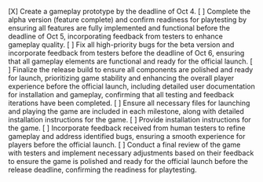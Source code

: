 [X] Create a gameplay prototype by the deadline of Oct 4.
[ ] Complete the alpha version (feature complete) and confirm readiness for playtesting by ensuring all features are fully implemented and functional before the deadline of Oct 5, incorporating feedback from testers to enhance gameplay quality.
[ ] Fix all high-priority bugs for the beta version and incorporate feedback from testers before the deadline of Oct 6, ensuring that all gameplay elements are functional and ready for the official launch.
[ ] Finalize the release build to ensure all components are polished and ready for launch, prioritizing game stability and enhancing the overall player experience before the official launch, including detailed user documentation for installation and gameplay, confirming that all testing and feedback iterations have been completed.
[ ] Ensure all necessary files for launching and playing the game are included in each milestone, along with detailed installation instructions for the game.
[ ] Provide installation instructions for the game.
[ ] Incorporate feedback received from human testers to refine gameplay and address identified bugs, ensuring a smooth experience for players before the official launch.
[ ] Conduct a final review of the game with testers and implement necessary adjustments based on their feedback to ensure the game is polished and ready for the official launch before the release deadline, confirming the readiness for playtesting.